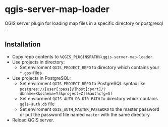 # qgis-server-map-loader
QGIS server plugin for loading map files in a specific directory or postgresql .

## Installation
- Copy repo contents to `%QGIS_PLUGINSPATH%\qgis-server-map-loader`.
- Use projects in directory: 
    - Set enviroment `QGIS_PROJECT_REPO` to directory which contains your `*.gps`-files
- Use projects in PostgreSQL: 
    - Set enviroment `QGIS_PROJECT_REPO` to PostgreSQL syntax like `postgres://[user[:pass]@]host[:port]/?dbname=X&schema=Y[&project=Z][&authcfg=A]`
    - Set enviorment `QGIS_AUTH_DB_DIR_PATH` to directory whick contains `qgis-auth.db` file
    - Set enviroment `QGIS_AUTH_MASTER_PASSWORD` to the master password or put the password file named `master` with the same directory
- Reload QGIS server.